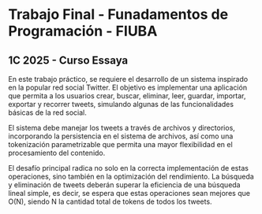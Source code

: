 # Trabajo Final - Funadamentos de Programación - FIUBA # 
## 1C 2025 - Curso Essaya ##

En este trabajo práctico, se requiere el desarrollo de un sistema inspirado en la popular red social Twitter. El objetivo es implementar una aplicación que permita a los usuarios crear, buscar, eliminar, leer, guardar, importar, exportar y recorrer tweets, simulando algunas de las funcionalidades básicas de la red social.

El sistema debe manejar los tweets a través de archivos y directorios, incorporando la persistencia en el sistema de archivos, así como una tokenización parametrizable que permita una mayor flexibilidad en el procesamiento del contenido.

El desafío principal radica no solo en la correcta implementación de estas operaciones, sino también en la optimización del rendimiento. La búsqueda y eliminación de tweets deberán superar la eficiencia de una búsqueda lineal simple, es decir, se espera que estas operaciones sean mejores que O(N), siendo N la cantidad total de tokens de todos los tweets.

